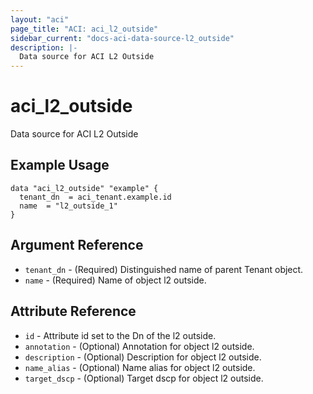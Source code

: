 ```yaml
---
layout: "aci"
page_title: "ACI: aci_l2_outside"
sidebar_current: "docs-aci-data-source-l2_outside"
description: |-
  Data source for ACI L2 Outside
---
```


# aci_l2_outside

Data source for ACI L2 Outside

## Example Usage

```hcl
data "aci_l2_outside" "example" {
  tenant_dn  = aci_tenant.example.id
  name  = "l2_outside_1"
}
```

## Argument Reference

- `tenant_dn` - (Required) Distinguished name of parent Tenant object.
- `name` - (Required) Name of object l2 outside.

## Attribute Reference

- `id` - Attribute id set to the Dn of the l2 outside.
- `annotation` - (Optional) Annotation for object l2 outside.
- `description` - (Optional) Description for object l2 outside.
- `name_alias` - (Optional) Name alias for object l2 outside.
- `target_dscp` - (Optional) Target dscp for object l2 outside.
